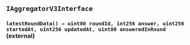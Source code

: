 ## `IAggregatorV3Interface`






### `latestRoundData() → uint80 roundId, int256 answer, uint256 startedAt, uint256 updatedAt, uint80 answeredInRound` (external)






